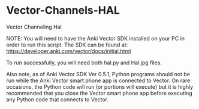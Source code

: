 # Vector-Channels-HAL
Vector Channeling Hal

NOTE:  You will need to have the Anki Vector SDK installed on your PC in order to run this script.  The SDK can be found at:
https://developer.anki.com/vector/docs/initial.html

To run successfully, you will need both hal.py and Hal.jpg files.

Also note, as of Anki Vector SDK Ver 0.5.1, Python programs should not be run while the Anki Vector smart phone app is connected to Vector.  On rare occasions, the Python code will run (or portions will execute) but it is highly recommended that you close the Vector smart phone app before executing any Python code that connects to Vector.
